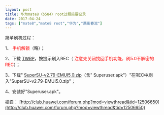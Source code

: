 ```yaml
---
layout: post
title: 华为mate8（b584）root过程简要记录
date: 2017-04-24
tags: ["mate8","mate8 root","华为","燕衔春泥"]
---
```


<!-- build time:Sat Jun 23 2018 12:05:15 GMT+0800 (中国标准时间) -->

简单刷机过程：

1、 <span style="color:red">手机解锁</span>（略）；

2、下载 [TWRP](https://pan.baidu.com/s/1o8yQk0i)，按提示刷入REC（ <span style="color:red">注意先关闭找回手机功能，刷5.0不解密的REC</span>）；

3、下载" [SuperSU-v2.79-EMUI5.0.zip](https://pan.baidu.com/s/1eSwyH0Y)（含" <span style="font-size:14px">Superuser.apk"</span>）"在REC中刷入"SuperSU-v2.79-EMUI5.0.zip"；

4、安装好"Superuser.apk"。

摘自： [http://club.huawei.com/forum.php?mod=viewthread&tid=12506650](http://club.huawei.com/forum.php?mod=viewthread&tid=12506650)
<!-- rebuild by neat -->